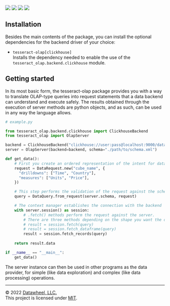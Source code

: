 <p>
<a href="https://github.com/Datawheel/tesseract-python/releases"><img src="https://flat.badgen.net/github/release/Datawheel/tesseract-python" /></a>
<a href="https://github.com/Datawheel/tesseract-python/blob/master/LICENSE"><img src="https://flat.badgen.net/github/license/Datawheel/tesseract-python" /></a>
<a href="https://github.com/Datawheel/tesseract-python/"><img src="https://flat.badgen.net/github/checks/Datawheel/tesseract-python" /></a>
<a href="https://github.com/Datawheel/tesseract-python/issues"><img src="https://flat.badgen.net/github/issues/Datawheel/tesseract-python" /></a>
</p>

## Installation

Besides the main contents of the package, you can install the optional dependencies for the backend driver of your choice:

* `tesseract-olap[clickhouse]`  
  Installs the dependency needed to enable the use of the `tesseract_olap.backend.clickhouse` module.

## Getting started

In its most basic form, the tesseract-olap package provides you with a way to translate OLAP-type queries into request statements that a data backend can understand and execute safely. The results obtained through the execution of server methods are python objects, and as such, can be used in any way the language allows.

```python
# example.py

from tesseract_olap.backend.clickhouse import ClickhouseBackend
from tesseract_olap import OlapServer

backend = ClickhouseBackend("clickhouse://user:pass@localhost:9000/database")
server = OlapServer(backend=backend, schema="./path/to/schema.xml")

def get_data():
    # First you create an ordered representation of the intent for data
    request = DataRequest.new("cube_name", {
      "drilldowns": ["Time", "Country"],
      "measures": ["Units", "Price"],
    })

    # This step performs the validation of the request against the schema
    query = DataQuery.from_request(server.schema, request)

    # The context manager establishes the connection with the backend
    with server.session() as session:
        # .fetch() methods perform the request against the server.
        # There are three methods depending on the shape you want the data:
        # result = session.fetch(query)
        # result = session.fetch_dataframe(query)
        result = session.fetch_records(query)
    
    return result.data

if __name__ == "__main__":
    get_data()
```

The server instance can then be used in other programs as the data provider, for simple (like data exploration) and complex (like data processing) operations.

---
&copy; 2022 [Datawheel, LLC.](https://www.datawheel.us/)  
This project is licensed under [MIT](./LICENSE).
